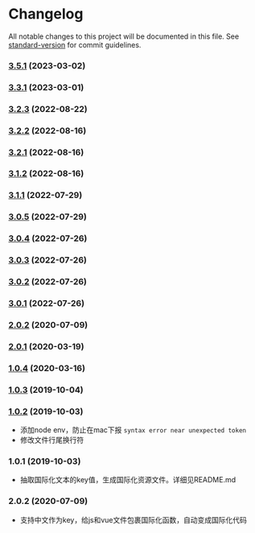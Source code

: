 # Changelog

All notable changes to this project will be documented in this file. See [standard-version](https://github.com/conventional-changelog/standard-version) for commit guidelines.

### [3.5.1](https://github.com/vue-viewer-editor/vve-i18n-cli/compare/v3.3.1...v3.5.1) (2023-03-02)

### [3.3.1](https://github.com/vue-viewer-editor/vve-i18n-cli/compare/v3.2.3...v3.3.1) (2023-03-01)

### [3.2.3](https://github.com/vue-viewer-editor/vve-i18n-cli/compare/v3.2.2...v3.2.3) (2022-08-22)

### [3.2.2](https://github.com/vue-viewer-editor/vve-i18n-cli/compare/v3.2.1...v3.2.2) (2022-08-16)

### [3.2.1](https://github.com/vue-viewer-editor/vve-i18n-cli/compare/v3.1.2...v3.2.1) (2022-08-16)

### [3.1.2](https://github.com/vue-viewer-editor/vve-i18n-cli/compare/v3.1.1...v3.1.2) (2022-08-16)

### [3.1.1](https://github.com/vue-viewer-editor/vve-i18n-cli/compare/v3.0.5...v3.1.1) (2022-07-29)

### [3.0.5](https://github.com/vue-viewer-editor/vve-i18n-cli/compare/v3.0.4...v3.0.5) (2022-07-29)

### [3.0.4](https://github.com/vue-viewer-editor/vve-i18n-cli/compare/v3.0.3...v3.0.4) (2022-07-26)

### [3.0.3](https://github.com/vue-viewer-editor/vve-i18n-cli/compare/v3.0.2...v3.0.3) (2022-07-26)

### [3.0.2](https://github.com/vue-viewer-editor/vve-i18n-cli/compare/v3.0.1...v3.0.2) (2022-07-26)

### [3.0.1](https://github.com/vue-viewer-editor/vve-i18n-cli/compare/v2.0.2...v3.0.1) (2022-07-26)

### [2.0.2](https://github.com/vue-viewer-editor/vve-i18n-cli/compare/v2.0.1...v2.0.2) (2020-07-09)

### [2.0.1](https://github.com/vue-viewer-editor/vve-i18n-cli/compare/v1.0.4...v2.0.1) (2020-03-19)

### [1.0.4](https://github.com/vue-viewer-editor/vve-i18n-cli/compare/v1.0.3...v1.0.4) (2020-03-16)

### [1.0.3](https://github.com/vue-viewer-editor/vve-i18n-cli/compare/v1.0.2...v1.0.3) (2019-10-04)

### [1.0.2](https://github.com/vue-viewer-editor/vve-i18n-cli/compare/v1.0.1...v1.0.2) (2019-10-03)
- 添加node env，防止在mac下报 `syntax error near unexpected token`
- 修改文件行尾换行符

### 1.0.1 (2019-10-03)
- 抽取国际化文本的key值，生成国际化资源文件。详细见README.md

### 2.0.2 (2020-07-09)
- 支持中文作为key，给js和vue文件包裹国际化函数，自动变成国际化代码
